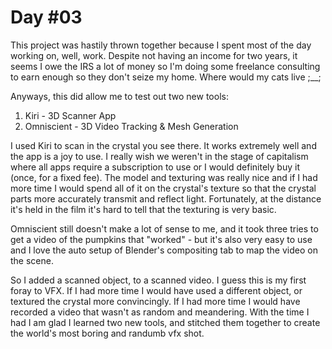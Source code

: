 # Day #03

This project was hastily thrown together because I spent most of the day working on, well, work. Despite not having an income for two years, it seems I owe the IRS a lot of money so I'm doing some freelance consulting to earn enough so they don't seize my home. Where would my cats live ;\_\_;

Anyways, this did allow me to test out two new tools:

1. Kiri - 3D Scanner App
2. Omniscient - 3D Video Tracking & Mesh Generation

I used Kiri to scan in the crystal you see there. It works extremely well and the app is a joy to use. I really wish we weren't in the stage of capitalism where all apps require a subscription to use or I would definitely buy it (once, for a fixed fee). The model and texturing was really nice and if I had more time I would spend all of it on the crystal's texture so that the crystal parts more accurately transmit and reflect light. Fortunately, at the distance it's held in the film it's hard to tell that the texturing is very basic.

Omniscient still doesn't make a lot of sense to me, and it took three tries to get a video of the pumpkins that "worked" - but it's also very easy to use and I love the auto setup of Blender's compositing tab to map the video on the scene.

So I added a scanned object, to a scanned video. I guess this is my first foray to VFX. If I had more time I would have used a different object, or textured the crystal more convincingly. If I had more time I would have recorded a video that wasn't as random and meandering. With the time I had I am glad I learned two new tools, and stitched them together to create the world's most boring and randumb vfx shot.
